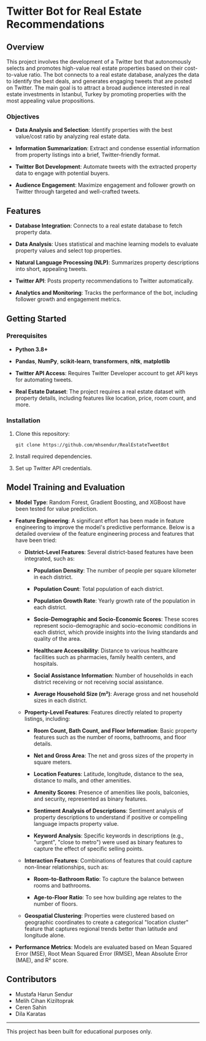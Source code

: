 # Twitter Bot for Real Estate Recommendations

## Overview

This project involves the development of a Twitter bot that autonomously selects and promotes high-value real estate properties based on their cost-to-value ratio. The bot connects to a real estate database, analyzes the data to identify the best deals, and generates engaging tweets that are posted on Twitter. The main goal is to attract a broad audience interested in real estate investments in Istanbul, Turkey by promoting properties with the most appealing value propositions.

### Objectives

- **Data Analysis and Selection**: Identify properties with the best value/cost ratio by analyzing real estate data.
    
- **Information Summarization**: Extract and condense essential information from property listings into a brief, Twitter-friendly format.
    
- **Twitter Bot Development**: Automate tweets with the extracted property data to engage with potential buyers.
    
- **Audience Engagement**: Maximize engagement and follower growth on Twitter through targeted and well-crafted tweets.
    

## Features

- **Database Integration**: Connects to a real estate database to fetch property data.
    
- **Data Analysis**: Uses statistical and machine learning models to evaluate property values and select top properties.
    
- **Natural Language Processing (NLP)**: Summarizes property descriptions into short, appealing tweets.
    
- **Twitter API**: Posts property recommendations to Twitter automatically.
    
- **Analytics and Monitoring**: Tracks the performance of the bot, including follower growth and engagement metrics.
    

## Getting Started

### Prerequisites

- **Python 3.8+**
    
- **Pandas**, **NumPy**, **scikit-learn**, **transformers**, **nltk**, **matplotlib**
    
- **Twitter API Access**: Requires Twitter Developer account to get API keys for automating tweets.
    
- **Real Estate Dataset**: The project requires a real estate dataset with property details, including features like location, price, room count, and more.
    

### Installation

1. Clone this repository:
    
    ```
    git clone https://github.com/mhsendur/RealEstateTweetBot
    ```
    
2. Install required dependencies.
    
3. Set up Twitter API credentials.
    

## Model Training and Evaluation

- **Model Type**: Random Forest, Gradient Boosting, and XGBoost have been tested for value prediction.
    
- **Feature Engineering**: A significant effort has been made in feature engineering to improve the model's predictive performance. Below is a detailed overview of the feature engineering process and features that have been tried:
    
    - **District-Level Features**: Several district-based features have been integrated, such as:
        
        - **Population Density**: The number of people per square kilometer in each district.
            
        - **Population Count**: Total population of each district.
            
        - **Population Growth Rate**: Yearly growth rate of the population in each district.
            
        - **Socio-Demographic and Socio-Economic Scores**: These scores represent socio-demographic and socio-economic conditions in each district, which provide insights into the living standards and quality of the area.
            
        - **Healthcare Accessibility**: Distance to various healthcare facilities such as pharmacies, family health centers, and hospitals.
            
        - **Social Assistance Information**: Number of households in each district receiving or not receiving social assistance.
            
        - **Average Household Size (m²)**: Average gross and net household sizes in each district.
            
    - **Property-Level Features**: Features directly related to property listings, including:
        
        - **Room Count, Bath Count, and Floor Information**: Basic property features such as the number of rooms, bathrooms, and floor details.
            
        - **Net and Gross Area**: The net and gross sizes of the property in square meters.
            
        - **Location Features**: Latitude, longitude, distance to the sea, distance to malls, and other amenities.
            
        - **Amenity Scores**: Presence of amenities like pools, balconies, and security, represented as binary features.
            
        - **Sentiment Analysis of Descriptions**: Sentiment analysis of property descriptions to understand if positive or compelling language impacts property value.
            
        - **Keyword Analysis**: Specific keywords in descriptions (e.g., "urgent", "close to metro") were used as binary features to capture the effect of specific selling points.
            
    - **Interaction Features**: Combinations of features that could capture non-linear relationships, such as:
        
        - **Room-to-Bathroom Ratio**: To capture the balance between rooms and bathrooms.
            
        - **Age-to-Floor Ratio**: To see how building age relates to the number of floors.
            
    - **Geospatial Clustering**: Properties were clustered based on geographic coordinates to create a categorical "location cluster" feature that captures regional trends better than latitude and longitude alone.
        
- **Performance Metrics**: Models are evaluated based on Mean Squared Error (MSE), Root Mean Squared Error (RMSE), Mean Absolute Error (MAE), and R² score.

## Contributors

- Mustafa Harun Sendur
- Melih Cihan Kiziltoprak
- Ceren Sahin
- Dila Karatas

---

This project has been built for educational purposes only.
